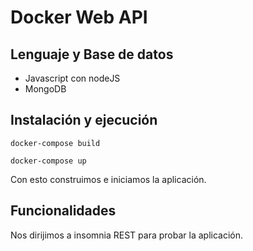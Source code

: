 # Docker Web API
## Lenguaje y Base de datos
* Javascript con nodeJS
* MongoDB
## Instalación y ejecución
```
docker-compose build
```
```
docker-compose up
```
Con esto construimos e iniciamos la aplicación.
## Funcionalidades
Nos dirijimos a insomnia REST para probar la aplicación.
